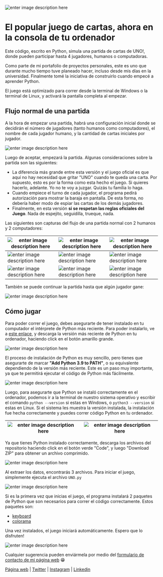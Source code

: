 ![enter image description here](https://res.cloudinary.com/arnaldo10cisne/image/upload/v1631803286/Uno-python-captures/unogithub1_r52ymg.png)
# El popular juego de cartas, ahora en la consola de tu ordenador

Este código, escrito en Python, simula una partida de cartas de UNO!, donde pueden participar hasta 4 jugadores, humanos o computadoras. 

Como parte de mi portafolio de proyectos personales, este es uno que durante mucho tiempo tuve planeado hacer, incluso desde mis días en la universidad. Finalmente tomé la iniciativa de construirlo cuando empecé a aprender Python.

El juego está optimizado para correr desde la terminal de Windows o la terminal de Linux, y activará la pantalla completa al empezar.

## Flujo normal de una partida

A la hora de empezar una partida, habrá una configuración inicial donde se decidirán el número de jugadores (tanto humanos como computadores), el nombre de cada jugador humano, y la cantidad de cartas iniciales por jugador.

![enter image description here](https://res.cloudinary.com/arnaldo10cisne/image/upload/v1631803286/Uno-python-captures/unogithub2_yqaomi.png)

Luego de aceptar, empezará la partida. Algunas consideraciones sobre la partida son las siguientes:

 - La diferencia más grande entre esta versión y el juego oficial es que aquí no hay necesidad que gritar "UNO" cuando te queda una carta. Por supuesto, esto es por la forma como esta hecho el juego. Si quieres hacerlo, adelante. Yo no te voy a juzgar. Quizás tu familia lo haga.
 - Cuando empiece el turno de cada jugador, el programa pedirá autorización para mostrar la baraja en pantalla. De esta forma, no debería haber modo de espiar las cartas de los demás jugadores.
 - Finalmente, en esta versión **si se respetan las reglas oficiales del Juego**. Nada de espejito, seguidilla, trueque, nada.

Las siguientes son capturas del flujo de una partida normal con 2 humanos y 2 computadores:

| ![enter image description here](https://res.cloudinary.com/arnaldo10cisne/image/upload/v1631803286/Uno-python-captures/unogithub3_znqc9c.png) | ![enter image description here](https://res.cloudinary.com/arnaldo10cisne/image/upload/v1631803286/Uno-python-captures/unogithub4_hwxdhf.png) | ![enter image description here](https://res.cloudinary.com/arnaldo10cisne/image/upload/v1631803286/Uno-python-captures/unogithub5_nv3dd5.png) | 
|--|--|--|
| ![enter image description here](https://res.cloudinary.com/arnaldo10cisne/image/upload/v1631803286/Uno-python-captures/unogithub6_subzia.png) | ![enter image description here](https://res.cloudinary.com/arnaldo10cisne/image/upload/v1631803286/Uno-python-captures/unogithub7_fhio48.png) | ![enter image description here](https://res.cloudinary.com/arnaldo10cisne/image/upload/v1631803287/Uno-python-captures/unogithub8_v0df1n.png) |
| ![enter image description here](https://res.cloudinary.com/arnaldo10cisne/image/upload/v1631803287/Uno-python-captures/unogithub9_vtrbon.png) | ![enter image description here](https://res.cloudinary.com/arnaldo10cisne/image/upload/v1631803286/Uno-python-captures/unogithub10_s8ls1z.png) | ![enter image description here](https://res.cloudinary.com/arnaldo10cisne/image/upload/v1631803286/Uno-python-captures/unogithub11_vmefg4.png) |

También se puede continuar la partida hasta que algún jugador gane:

![enter image description here](https://res.cloudinary.com/arnaldo10cisne/image/upload/v1631803286/Uno-python-captures/unogithub12_zkonsb.png)

## Cómo jugar

Para poder correr el juego, debes asegurarte de tener instalado en tu computador el intérprete de Python más reciente. Para poder instalarlo, ve a [este enlace](https://www.python.org/downloads/), y descarga la versión más reciente de Python en tu ordenador, haciendo click en el botón amarillo grande.

![enter image description here](https://res.cloudinary.com/arnaldo10cisne/image/upload/v1631805397/Uno-python-captures/pythongithub_grbwwd.png)

El proceso de instalación de Python es muy sencillo, pero tienes que asegurarte de marcar **"Add Python 3.9 to PATH"**, o su equivalente dependiendo de la versión más reciente. Este es un paso muy importante, ya que te permitirá ejecutar el código de Python más fácilmente.

![enter image description here](https://res.cloudinary.com/arnaldo10cisne/image/upload/v1631805769/Uno-python-captures/pythongithub2_rpsplq.png)

Luego, para asegurarte que Python se instaló correctamente en el ordenador, podemos ir a la terminal de nuestro sistema operativo y escribir el comando `python --version` si estas en Windows, o `python3 --version` si estas en Linux. Si el sistema les muestra la versión instalada, la instalación fue hecha correctamente y puedes correr código Python en tu ordenador.

| ![enter image description here](https://res.cloudinary.com/arnaldo10cisne/image/upload/v1631806428/Uno-python-captures/pythongithub3_mphjj8.png) | ![enter image description here](https://res.cloudinary.com/arnaldo10cisne/image/upload/v1631806428/Uno-python-captures/pythongithub4_ag5mdq.png) |
|--|--|

Ya que tienes Python instalado correctamente, descarga los archivos del repositorio haciendo click en el botón verde "Code", y luego "Download ZIP" para obtener un archivo comprimido.

![enter image description here](https://res.cloudinary.com/arnaldo10cisne/image/upload/v1631806785/Uno-python-captures/pythongithub5_ozing2.png)

Al extraer los datos, encontrarás 3 archivos. Para iniciar el juego, simplemente ejecuta el archivo `UNO.py`

![enter image description here](https://res.cloudinary.com/arnaldo10cisne/image/upload/v1631803384/Uno-python-captures/unogithub13_skyrpr.png)

Si es la primera vez que inicias el juego, el programa instalará 2 paquetes de Python que son necesarios para correr el código correctamente. Estos paquetes son:
- [keyboard](https://pypi.org/project/keyboard/)
- [colorama](https://pypi.org/project/colorama/)

Una vez instalados, el juego iniciará automáticamente. Espero que lo disfruten!

![enter image description here](https://res.cloudinary.com/arnaldo10cisne/image/upload/v1623701627/Uno-python-captures/uno-python-cover_hn4o6b.png)

Cualquier sugerencia pueden enviármela por medio del [formulario de contacto de mi página web](https://www.arnaldocisneros.com/contact) 😁

[Página web](https://www.arnaldocisneros.com/) | [Twitter](https://twitter.com/arnaldo10cisne) | [Instagram](https://www.instagram.com/arnaldo10cisne/) | [Linkedin](https://www.linkedin.com/in/arnaldo10cisne/)
